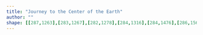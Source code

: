```yaml
---
title: "Journey to the Center of the Earth"
author: ""
shape: [[287,1263],[283,1267],[282,1278],[284,1316],[284,1476],[286,1563],[288,1574],[288,1657],[290,1683],[293,1901],[293,2069],[290,2111],[295,2119],[309,2121],[349,2121],[360,2118],[364,2110],[356,1415],[354,1371],[355,1338],[354,1316],[352,1309],[353,1273],[348,1266],[332,1263]]
---
```

